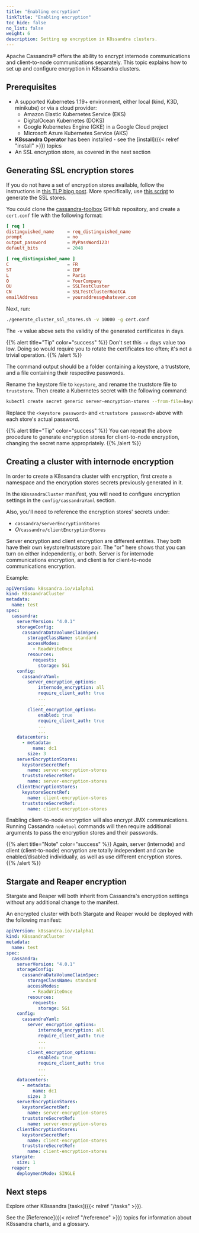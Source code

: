 ```yaml
---
title: "Enabling encryption"
linkTitle: "Enabling encryption"
toc_hide: false
no_list: false
weight: 6
description: Setting up encryption in K8ssandra clusters.
---
```


Apache Cassandra&reg; offers the ability to encrypt internode communications and client-to-node communications separately. This topic explains how to set up and configure encryption in K8ssandra clusters.

## Prerequisites

* A supported Kubernetes 1.19+ environment, either local (kind, K3D, minikube) or via a cloud provider:
  * Amazon Elastic Kubernetes Service (EKS)
  * DigitalOcean Kubernetes (DOKS)
  * Google Kubernetes Engine (GKE) in a Google Cloud project
  * Microsoft Azure Kubernetes Service (AKS)
* **K8ssandra Operator** has been installed - see the [install]({{< relref "install" >}}) topics
* An SSL encryption store, as covered in the next section

## Generating SSL encryption stores

If you do not have a set of encryption stores available, follow the instructions in [this TLP blog post](https://thelastpickle.com/blog/2021/06/15/cassandra-certificate-management-part_1-how-to-rotate-keys.html). More specifically, use [this script](https://github.com/thelastpickle/cassandra-toolbox/tree/main/generate_cluster_ssl_stores) to generate the SSL stores.

You could clone the [cassandra-toolbox](https://github.com/thelastpickle/cassandra-toolbox) GitHub repository, and create a `cert.conf` file with the following format:

```conf
[ req ]
distinguished_name     = req_distinguished_name
prompt                 = no
output_password        = MyPassWord123!
default_bits           = 2048

[ req_distinguished_name ]
C                      = FR
ST                     = IDF
L                      = Paris
O                      = YourCompany
OU                     = SSLTestCluster
CN                     = SSLTestClusterRootCA
emailAddress           = youraddress@whatever.com
```

Next, run:

```bash
./generate_cluster_ssl_stores.sh -v 10000 -g cert.conf
```

The `-v` value above sets the validity of the generated certificates in days. 

{{% alert title="Tip" color="success" %}}
Don't set this `-v` days value too low. Doing so would require you to rotate the certificates too often; it's not a trivial operation.
{{% /alert %}}

The command output should be a folder containing a keystore, a truststore, and a file containing their respective passwords.

Rename the keystore file to `keystore`, and rename the truststore file to `truststore`. Then create a Kubernetes secret with the following command:

```bash
kubectl create secret generic server-encryption-stores --from-file=keystore --from-literal=keystore-password=<keystore password> --from-file=truststore --from-literal=truststore-password=<truststore password> -o yaml > server-encryption-stores.yaml
```

Replace the `<keystore password>` and `<truststore password>` above with each store's actual password.

{{% alert title="Tip" color="success" %}}
You can repeat the above procedure to generate encryption stores for client-to-node encryption, changing the secret name appropriately.
{{% /alert %}}

## Creating a cluster with internode encryption

In order to create a K8ssandra cluster with encryption, first create a namespace and the encryption stores secrets previously generated in it.

In the `K8ssandraCluster` manifest, you will need to configure encryption settings in the `config/cassandraYaml` section.

Also, you'll need to reference the encryption stores' secrets under:

* `cassandra/serverEncryptionStores` 
* *Or*`cassandra/clientEncryptionStores`

Server encryption and client encryption are different entities. They both have their own keystore/truststore pair.
The "or" here shows that you can turn on either independently, or both. Server is for internode communications encryption, and client is for client-to-node communications encryption.

Example:

```yaml
apiVersion: k8ssandra.io/v1alpha1
kind: K8ssandraCluster
metadata:
  name: test
spec:
  cassandra:
    serverVersion: "4.0.1"
    storageConfig:
      cassandraDataVolumeClaimSpec:
        storageClassName: standard
        accessModes:
          - ReadWriteOnce
        resources:
          requests:
            storage: 5Gi
    config:
      cassandraYaml:
        server_encryption_options:
            internode_encryption: all
            require_client_auth: true
            ...
            ...
        client_encryption_options:
            enabled: true
            require_client_auth: true
            ...
            ...
    datacenters:
      - metadata:
          name: dc1
        size: 3
    serverEncryptionStores:
      keystoreSecretRef:
        name: server-encryption-stores
      truststoreSecretRef:
        name: server-encryption-stores
    clientEncryptionStores:
      keystoreSecretRef:
        name: client-encryption-stores
      truststoreSecretRef:
        name: client-encryption-stores
```

Enabling client-to-node encryption will also encrypt JMX communications. Running Cassandra `nodetool` commands will then require additional arguments to pass the encryption stores and their passwords.

{{% alert title="Note" color="success" %}}
Again, server (internode) and client (client-to-node) encryption are totally independent and can be enabled/disabled individually, as well as use different encryption stores.
{{% /alert %}}

## Stargate and Reaper encryption

Stargate and Reaper will both inherit from Cassandra's encryption settings without any additional change to the manifest.

An encrypted cluster with both Stargate and Reaper would be deployed with the following manifest:

```yaml
apiVersion: k8ssandra.io/v1alpha1
kind: K8ssandraCluster
metadata:
  name: test
spec:
  cassandra:
    serverVersion: "4.0.1"
    storageConfig:
      cassandraDataVolumeClaimSpec:
        storageClassName: standard
        accessModes:
          - ReadWriteOnce
        resources:
          requests:
            storage: 5Gi
    config:
      cassandraYaml:
        server_encryption_options:
            internode_encryption: all
            require_client_auth: true
            ...
            ...
        client_encryption_options:
            enabled: true
            require_client_auth: true
            ...
            ...
    datacenters:
      - metadata:
          name: dc1
        size: 3
    serverEncryptionStores:
      keystoreSecretRef:
        name: server-encryption-stores
      truststoreSecretRef:
        name: server-encryption-stores
    clientEncryptionStores:
      keystoreSecretRef:
        name: client-encryption-stores
      truststoreSecretRef:
        name: client-encryption-stores
  stargate:
    size: 1
  reaper:
    deploymentMode: SINGLE
```

## Next steps

Explore other K8ssandra [tasks]({{< relref "/tasks" >}}).

See the [Reference]({{< relref "/reference" >}}) topics for information about K8ssandra charts, and a glossary. 
